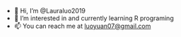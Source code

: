 - 👋 Hi, I’m @Lauraluo2019
- 👀 I’m interested in and currently learning R programing
- 📫 You can reach me at luoyuan07@gmail.com

<!---
Lauraluo2019/Lauraluo2019 is a ✨ special ✨ repository because its `README.md` (this file) appears on your GitHub profile.
You can click the Preview link to take a look at your changes.
--->
